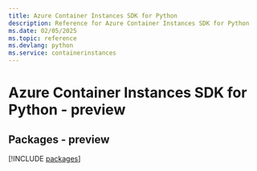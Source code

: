 ```yaml
---
title: Azure Container Instances SDK for Python
description: Reference for Azure Container Instances SDK for Python
ms.date: 02/05/2025
ms.topic: reference
ms.devlang: python
ms.service: containerinstances
---
```

# Azure Container Instances SDK for Python - preview
## Packages - preview
[!INCLUDE [packages](container-instances-index.md)]